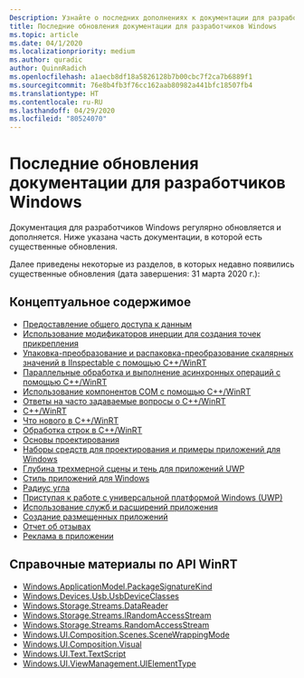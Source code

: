 ```yaml
---
Description: Узнайте о последних дополнениях к документации для разработчиков Windows.
title: Последние обновления документации для разработчиков Windows
ms.topic: article
ms.date: 04/1/2020
ms.localizationpriority: medium
ms.author: quradic
author: QuinnRadich
ms.openlocfilehash: a1aecb8df18a5826128b7b00cbc7f2ca7b6889f1
ms.sourcegitcommit: 76e8b4fb3f76cc162aab80982a441bfc18507fb4
ms.translationtype: HT
ms.contentlocale: ru-RU
ms.lasthandoff: 04/29/2020
ms.locfileid: "80524070"
---
```

# <a name="latest-updates-to-the-windows-developer-docs"></a>Последние обновления документации для разработчиков Windows

Документация для разработчиков Windows регулярно обновляется и дополняется. Ниже указана часть документации, в которой есть существенные обновления.

Далее приведены некоторые из разделов, в которых недавно появились существенные обновления (дата завершения: 31 марта 2020 г.):

## <a name="conceptual-content"></a>Концептуальное содержимое

<ul>
<li><a href="https://docs.microsoft.com/windows/uwp/app-to-app/share-data">Предоставление общего доступа к данным</a></li>
<li><a href="https://docs.microsoft.com/windows/uwp/composition/inertia-modifiers">Использование модификаторов инерции для создания точек прикрепления</a></li>
<li><a href="https://docs.microsoft.com/windows/uwp/cpp-and-winrt-apis/boxing">Упаковка-преобразование и распаковка-преобразование скалярных значений в IInspectable с помощью C++/WinRT</a></li>
<li><a href="https://docs.microsoft.com/windows/uwp/cpp-and-winrt-apis/concurrency">Параллельные обработка и выполнение асинхронных операций с помощью C++/WinRT</a></li>
<li><a href="https://docs.microsoft.com/windows/uwp/cpp-and-winrt-apis/consume-com">Использование компонентов COM с помощью C++/WinRT</a></li>
<li><a href="https://docs.microsoft.com/windows/uwp/cpp-and-winrt-apis/faq">Ответы на часто задаваемые вопросы о C++/WinRT</a></li>
<li><a href="https://docs.microsoft.com/windows/uwp/cpp-and-winrt-apis/index">C++/WinRT</a></li>
<li><a href="https://docs.microsoft.com/windows/uwp/cpp-and-winrt-apis/news">Что нового в C++/WinRT</a></li>
<li><a href="https://docs.microsoft.com/windows/uwp/cpp-and-winrt-apis/strings">Обработка строк в C++/WinRT</a></li>
<li><a href="https://docs.microsoft.com/windows/uwp/design/basics/index">Основы проектирования</a></li>
<li><a href="https://docs.microsoft.com/windows/uwp/design/downloads/index">Наборы средств для проектирования и примеры приложений для Windows</a></li>
<li><a href="https://docs.microsoft.com/windows/uwp/design/layout/depth-shadow">Глубина трехмерной сцены и тень для приложений UWP</a></li>
<li><a href="https://docs.microsoft.com/windows/uwp/design/style/index">Стиль приложений для Windows</a></li>
<li><a href="https://docs.microsoft.com/windows/uwp/design/style/rounded-corner">Радиус угла</a></li>
<li><a href="https://docs.microsoft.com/windows/uwp/get-started/index">Приступая к работе с универсальной платформой Windows (UWP)</a></li>
<li><a href="https://docs.microsoft.com/windows/uwp/launch-resume/app-services">Использование служб и расширений приложения</a></li>
<li><a href="https://docs.microsoft.com/windows/uwp/launch-resume/hosted-apps">Создание размещенных приложений</a></li>
<li><a href="https://docs.microsoft.com/windows/uwp/publish/feedback-report">Отчет об отзывах</a></li>
<li><a href="https://docs.microsoft.com/windows/uwp/publish/in-app-ads">Реклама в приложении</a></li>
</ul>

## <a name="winrt-api-reference"></a>Справочные материалы по API WinRT

<ul>
<li><a href="https://docs.microsoft.com/uwp/api/windows.applicationmodel.packagesignaturekind">Windows.ApplicationModel.PackageSignatureKind</a></li>
<li><a href="https://docs.microsoft.com/uwp/api/windows.devices.usb.usbdeviceclasses">Windows.Devices.Usb.UsbDeviceClasses</a></li>
<li><a href="https://docs.microsoft.com/uwp/api/windows.storage.streams.datareader">Windows.Storage.Streams.DataReader</a></li>
<li><a href="https://docs.microsoft.com/uwp/api/windows.storage.streams.irandomaccessstream">Windows.Storage.Streams.IRandomAccessStream</a></li>
<li><a href="https://docs.microsoft.com/uwp/api/windows.storage.streams.randomaccessstream">Windows.Storage.Streams.RandomAccessStream</a></li>
<li><a href="https://docs.microsoft.com/uwp/api/windows.ui.composition.scenes.scenewrappingmode">Windows.UI.Composition.Scenes.SceneWrappingMode</a></li>
<li><a href="https://docs.microsoft.com/uwp/api/windows.ui.composition.visual">Windows.UI.Composition.Visual</a></li>
<li><a href="https://docs.microsoft.com/uwp/api/windows.ui.text.textscript">Windows.UI.Text.TextScript</a></li>
<li><a href="https://docs.microsoft.com/uwp/api/windows.ui.viewmanagement.uielementtype">Windows.UI.ViewManagement.UIElementType</a></li>
</ul>
